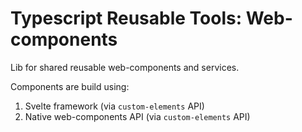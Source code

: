 # Typescript Reusable Tools: Web-components

Lib for shared reusable web-components and services.

Components are build using:
1. Svelte framework (via `custom-elements` API)
2. Native web-components API (via `custom-elements` API)
